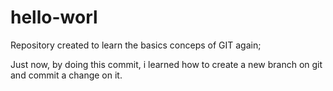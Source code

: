 # hello-worl
Repository created to learn the basics conceps of GIT again;

Just now, by doing this commit, i learned how to create a new branch on git and commit a change on it.
